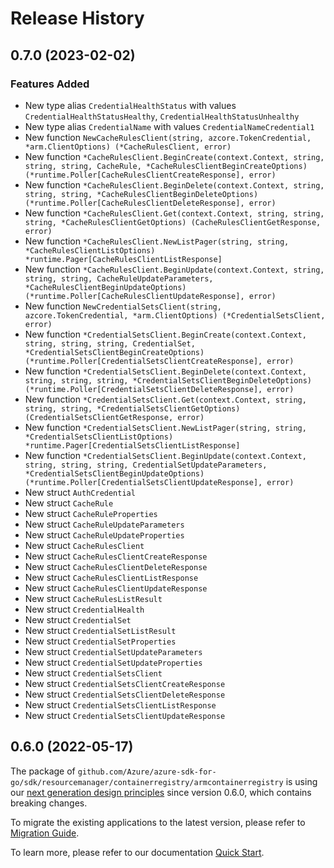 # Release History

## 0.7.0 (2023-02-02)
### Features Added

- New type alias `CredentialHealthStatus` with values `CredentialHealthStatusHealthy`, `CredentialHealthStatusUnhealthy`
- New type alias `CredentialName` with values `CredentialNameCredential1`
- New function `NewCacheRulesClient(string, azcore.TokenCredential, *arm.ClientOptions) (*CacheRulesClient, error)`
- New function `*CacheRulesClient.BeginCreate(context.Context, string, string, string, CacheRule, *CacheRulesClientBeginCreateOptions) (*runtime.Poller[CacheRulesClientCreateResponse], error)`
- New function `*CacheRulesClient.BeginDelete(context.Context, string, string, string, *CacheRulesClientBeginDeleteOptions) (*runtime.Poller[CacheRulesClientDeleteResponse], error)`
- New function `*CacheRulesClient.Get(context.Context, string, string, string, *CacheRulesClientGetOptions) (CacheRulesClientGetResponse, error)`
- New function `*CacheRulesClient.NewListPager(string, string, *CacheRulesClientListOptions) *runtime.Pager[CacheRulesClientListResponse]`
- New function `*CacheRulesClient.BeginUpdate(context.Context, string, string, string, CacheRuleUpdateParameters, *CacheRulesClientBeginUpdateOptions) (*runtime.Poller[CacheRulesClientUpdateResponse], error)`
- New function `NewCredentialSetsClient(string, azcore.TokenCredential, *arm.ClientOptions) (*CredentialSetsClient, error)`
- New function `*CredentialSetsClient.BeginCreate(context.Context, string, string, string, CredentialSet, *CredentialSetsClientBeginCreateOptions) (*runtime.Poller[CredentialSetsClientCreateResponse], error)`
- New function `*CredentialSetsClient.BeginDelete(context.Context, string, string, string, *CredentialSetsClientBeginDeleteOptions) (*runtime.Poller[CredentialSetsClientDeleteResponse], error)`
- New function `*CredentialSetsClient.Get(context.Context, string, string, string, *CredentialSetsClientGetOptions) (CredentialSetsClientGetResponse, error)`
- New function `*CredentialSetsClient.NewListPager(string, string, *CredentialSetsClientListOptions) *runtime.Pager[CredentialSetsClientListResponse]`
- New function `*CredentialSetsClient.BeginUpdate(context.Context, string, string, string, CredentialSetUpdateParameters, *CredentialSetsClientBeginUpdateOptions) (*runtime.Poller[CredentialSetsClientUpdateResponse], error)`
- New struct `AuthCredential`
- New struct `CacheRule`
- New struct `CacheRuleProperties`
- New struct `CacheRuleUpdateParameters`
- New struct `CacheRuleUpdateProperties`
- New struct `CacheRulesClient`
- New struct `CacheRulesClientCreateResponse`
- New struct `CacheRulesClientDeleteResponse`
- New struct `CacheRulesClientListResponse`
- New struct `CacheRulesClientUpdateResponse`
- New struct `CacheRulesListResult`
- New struct `CredentialHealth`
- New struct `CredentialSet`
- New struct `CredentialSetListResult`
- New struct `CredentialSetProperties`
- New struct `CredentialSetUpdateParameters`
- New struct `CredentialSetUpdateProperties`
- New struct `CredentialSetsClient`
- New struct `CredentialSetsClientCreateResponse`
- New struct `CredentialSetsClientDeleteResponse`
- New struct `CredentialSetsClientListResponse`
- New struct `CredentialSetsClientUpdateResponse`


## 0.6.0 (2022-05-17)

The package of `github.com/Azure/azure-sdk-for-go/sdk/resourcemanager/containerregistry/armcontainerregistry` is using our [next generation design principles](https://azure.github.io/azure-sdk/general_introduction.html) since version 0.6.0, which contains breaking changes.

To migrate the existing applications to the latest version, please refer to [Migration Guide](https://aka.ms/azsdk/go/mgmt/migration).

To learn more, please refer to our documentation [Quick Start](https://aka.ms/azsdk/go/mgmt).